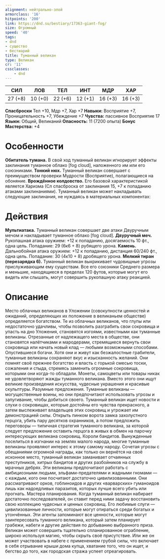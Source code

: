 ```yaml
---
alignment: нейтрально-злой
armorclass: '16'
hitpoints: '200'
link: https://dnd.su/bestiary/17363-giant-fog/
size: Огромный
speed: '40'
tags:
- dnd
- существо
- бестиарий
title: Туманный великан
type: Великан
cr: '11'
cssclasses:
    - dnd
---
```



| СИЛ | ЛОВ | ТЕЛ | ИНТ | МДР | ХАР |
|---|---|---|---|---|---|
| 27 (+8) | 10 (+0) | 22 (+6) | 12 (+1) | 16 (+3) | 16 (+3) |
**Спасброски** Тел +10, Мдр +7, Хар +7
**Навыки:** Восприятие +7, Проницательность +7, Убеждение +7
**Чувства:** пассивное Восприятие 17
**Языки:** Общий, Великаний
**Опасность:** 11 (7200 опыта)
**Бонус Мастерства:** +4


# Особенности
**Обитатель тумана.** В свой ход туманный великан игнорирует эффекты заклинания туманное облако [fog cloud], наложенного им или его союзниками.
**Тонкий нюх.** Туманный великан совершает с преимуществом проверки Мудрости (Восприятие), полагающиеся на обоняние.
**Врождённое колдовство.** Его базовой характеристикой является Харизма (Сл спасброска от заклинания 15, +7 к попаданию атаками заклинаниями). Туманный великан может накладывать следующие заклинания, не нуждаясь в материальных компонентах:


# Действия
**Мультиатака.** Туманный великан совершает две атаки Двуручным мечом и накладывает туманное облако [fog cloud].
**Двуручный меч.** Рукопашная атака оружием: +12 к попаданию, досягаемость 10 фт., одна цель. Попадание: 29 (6к6 + 8) рубящего урона.
**Камень.** Дальнобойная атака оружием: +12 к попаданию, дистанция 60/240 фт., одна цель. Попадание: 30 (4к10 + 8) дробящего урона.
**Мелкий тиран (перезарядка 6).** Туманный великан выкрикивает чудовищные угрозы прислуживающим ему существам. Все его союзники Среднего размера и меньшие, находящиеся в пределах 120 футов, которые могут его видеть или слышать, могут совершить рукопашную атаку реакцией.


# Описание
Место облачных великанов в Уложении (совокупности ценностей и ожиданий, определяющих их положение в великаньем обществе) определяется богатством. Те из облачных великанов, что глупы или недостаточно удачливы, чтобы позволить разграбить свои сокровища и упасть на дно Уложения, становятся изгоями, известными как туманные великаны. Отрезанные от надлежащего места в обществе, они становятся налётчиками и мародерами, стремящиеся вернуть свои сокровища или начать новый клад — любыми возможными способами.  Опустившиеся богачи. Хотя они и живут как безжалостные грабители, туманные великаны сохраняют вкус и изысканность желаний. Они помнят своё прежнее богатство и власть с горькой смесью тоски, сожаления и стыда, стремясь заменить огромные сокровища, которыми они когда-то обладали. Монеты, самоцветы или товары никак не удовлетворяют жажды туманного великана. Вместо этого они ищут великие произведения искусства, чудесные украшения и красивые скульптуры. Разумные предложения. Туманные великаны — могущественные воины, но они предпочитают использовать угрозы и запугивание, чтобы добиться своего. Туманный великан ищет новости и слухи о сокровищах, которые достойны его чувства прекрасного, а затем выслеживает владельцев этих сокровищ и угрожает им демонстрацией силы. Открыть пинком ворота замка захолустного герцога, убить пару десятков охранников, а потом предложить переговоры — типичная стратегия туманного великана, за которой следует предложение оставить герцога в живых в обмен на парочку интересующих великана сокровищ. Короли бандитов. Вынужденные поселиться в изгнании на землях малого народа, многие туманные великаны проявляют интерес к этому самому народу. Сочетая угрозы с обещаниями огромной награды, как только он вернётся на своё исконное место, туманный великан заманивает отчаянных преступников, хитрых бандитов и других разбойников на службу в мрачных дебрях. Эти великаны предпочитают работать с амбициозными людьми, эльфами-предателями и жадными гномами — с каждым, кого они посчитают достаточно цивилизованными. Они рассматривают орков, гоблиноидов и других «варварских» гуманоидов лишь как надоедливых паразитов, которых лучше всего убить или прогнать. Мастера планирования. Когда туманный великан набирает достаточно последователей, он ставит перед ними задачу восстановить свою коллекцию чудесных и ценных сокровищ. Его любимые слуги — цивилизованные личности, которые могут отираться среди богатых и утончённых. Эти агенты запоминают все ценности, которые могут заинтересовать туманного великана, который затем планирует грабежи, набеги и другие действия по добыванию выбранного приза. Великан может совершить тщательно спланированное ограбление, широко используя магию, чтобы скрыть своё присутствие. Или же он может участвовать в набеге с применением грубой силы, что включает в себя отрывание крыши дома купца, хватание того, что он ищет, и бегство до того, как городская стража успеет отреагировать.